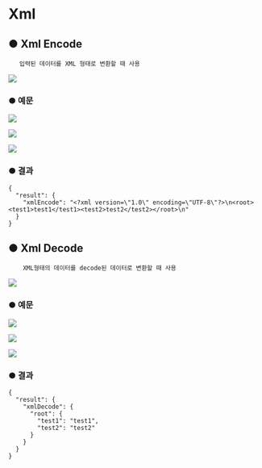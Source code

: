 # Xml

## ● Xml Encode

       입력된 데이터를 XML 형태로 변환할 때 사용

![](../../.gitbook/assets/image%20%28204%29.png)

### ● 예문

![](../../.gitbook/assets/image%20%28386%29.png)

![](../../.gitbook/assets/image%20%28392%29.png)

![](../../.gitbook/assets/image%20%28382%29.png)

### ● 결과

```text
{
  "result": {
    "xmlEncode": "<?xml version=\"1.0\" encoding=\"UTF-8\"?>\n<root><test1>test1</test1><test2>test2</test2></root>\n"
  }
}
```

## ● Xml Decode

        XML형태의 데이터를 decode된 데이터로 변환할 때 사용

![](../../.gitbook/assets/image%20%28101%29.png)

### ● 예문

![](../../.gitbook/assets/image%20%28389%29.png)

![](../../.gitbook/assets/image%20%28391%29.png)

![](../../.gitbook/assets/image%20%28393%29.png)

### ● 결과

```text
{
  "result": {
    "xmlDecode": {
      "root": {
        "test1": "test1",
        "test2": "test2"
      }
    }
  }
}
```

